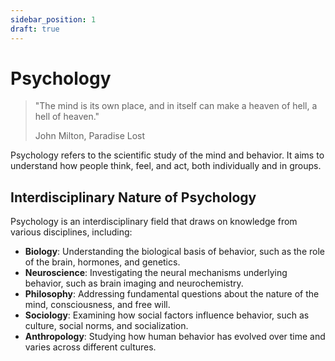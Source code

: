 ```yaml
---
sidebar_position: 1
draft: true
---
```


# Psychology

> "The mind is its own place, and in itself can make a heaven of hell, a hell of heaven."
>
> John Milton, Paradise Lost

Psychology refers to the scientific study of the mind and behavior.
It aims to understand how people think, feel, and act, both individually and in groups.

## Interdisciplinary Nature of Psychology


Psychology is an interdisciplinary field that draws on knowledge from various disciplines, including:

- **Biology**: Understanding the biological basis of behavior, such as the role of the brain, hormones, and genetics.
- **Neuroscience**: Investigating the neural mechanisms underlying behavior, such as brain imaging and neurochemistry.
- **Philosophy**: Addressing fundamental questions about the nature of the mind, consciousness, and free will.
- **Sociology**: Examining how social factors influence behavior, such as culture, social norms, and socialization.
- **Anthropology**: Studying how human behavior has evolved over time and varies across different cultures.
